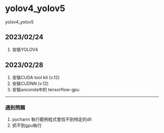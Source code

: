 # yolov4_yolov5
yolov4_yolov5

## 2023/02/24
1. 安裝YOLOV4

## 2023/02/28
1. 安裝CUDA tool kit (v.12)
2. 安裝CUDNN (v.12)
3. 安裝anconda中的 tensorflow-gpu
---
### 遇到問題
1. pycharm 執行範例程式會找不到特定的dll
2. 抓不到gpu執行
